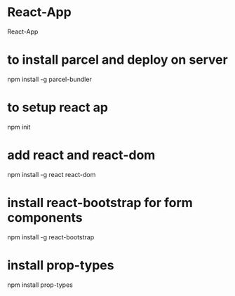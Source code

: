 # React-App
React-App

# to install parcel and deploy on server
npm install -g parcel-bundler 

# to setup react ap
npm init

# add react and react-dom
npm install -g react react-dom

# install react-bootstrap for form components
npm install -g react-bootstrap

# install prop-types
npm install prop-types

